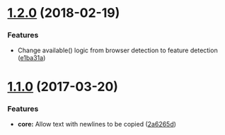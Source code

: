 <a name="1.2.0"></a>
# [1.2.0](https://github.com/mapbox/execcommand-copy/compare/v1.1.0...v1.2.0) (2018-02-19)

### Features

* Change available() logic from browser detection to feature detection ([e1ba31a](https://github.com/mapbox/execcommand-copy/commit/e1ba31a))


<a name="1.1.0"></a>
# [1.1.0](https://github.com/mapbox/execcommand-copy/compare/v1.0.1...v1.1.0) (2017-03-20)

### Features

* **core:** Allow text with newlines to be copied ([2a6265d](https://github.com/mapbox/execcommand-copy/commit/2a6265d))
